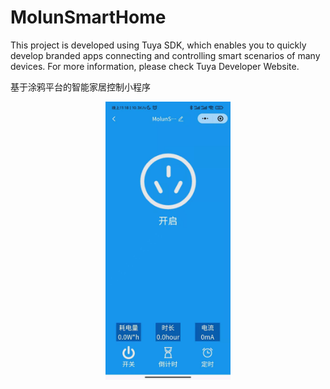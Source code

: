 # MolunSmartHome
This project is developed using Tuya SDK, which enables you to quickly develop branded apps connecting and controlling smart scenarios of many devices. For more information, please check Tuya Developer Website.


基于涂鸦平台的智能家居控制小程序

<p align="center">
<img width=200 src="MolunSmartPlug.jpg" >
</p>